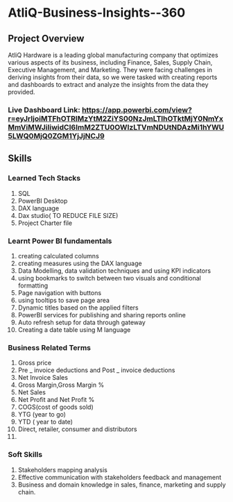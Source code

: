 # AtliQ-Business-Insights--360    

##  Project Overview
AtliQ Hardware is a leading global manufacturing company that optimizes various aspects of its business, including Finance, Sales, Supply Chain, Executive Management, and Marketing. They were facing challenges in deriving insights from their data, so we were tasked with creating reports and dashboards to extract and analyze the insights from the data they provided.

### Live Dashboard Link: https://app.powerbi.com/view?r=eyJrIjoiMTFhOTRlMzYtM2ZiYS00NzJmLTlhOTktMjY0NmYxMmViMWJiIiwidCI6ImM2ZTU0OWIzLTVmNDUtNDAzMi1hYWU5LWQ0MjQ0ZGM1YjJjNCJ9

## Skills
### Learned Tech Stacks
1. SQL
2. PowerBI Desktop
3. DAX language
4. Dax studio( TO REDUCE FILE SIZE)
5. Project Charter file

### Learnt Power BI fundamentals
  1. creating calculated columns
  2. creating measures using the DAX language
  3. Data Modelling, data validation techniques and using KPI indicators
  4. using bookmarks to switch between two visuals and conditional formatting
  5. Page navigation with buttons
  6. using tooltips to save page area
  7. Dynamic titles based on the applied filters
  8. PowerBI services for publishing and sharing reports online
  9. Auto refresh setup for data through gateway
  10. Creating a date table using M language
      
 ### Business Related Terms
 1. Gross price
 2. Pre _ invoice deductions and Post _ invoice deductions
 5. Net Invoice Sales
 6. Gross Margin,Gross Margin % 
 3. Net Sales
 7. Net Profit and Net Profit %
 8. COGS(cost of goods sold)
 9. YTG (year to go)
 10. YTD ( year to date)
 11. Direct, retailer, consumer and distributors
 12. 
 ### Soft Skills
 1. Stakeholders mapping analysis
 2. Effective communication with stakeholders feedback and management
 3. Business and domain knowledge in sales, finance, marketing and supply chain.



 

 

 
